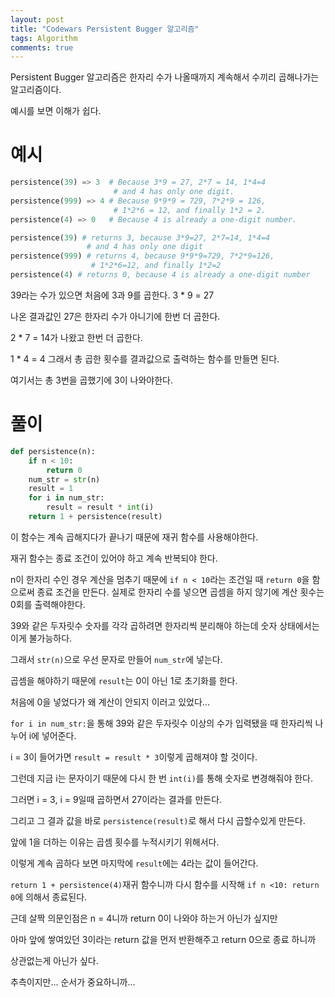 ```yaml
---
layout: post
title: "Codewars Persistent Bugger 알고리즘"
tags: Algorithm
comments: true
---
```


Persistent Bugger 알고리즘은 한자리 수가 나올때까지 계속해서 수끼리 곱해나가는 알고리즘이다.

예시를 보면 이해가 쉽다.

# 예시

```python
persistence(39) => 3  # Because 3*9 = 27, 2*7 = 14, 1*4=4
                       # and 4 has only one digit.
persistence(999) => 4 # Because 9*9*9 = 729, 7*2*9 = 126,
                       # 1*2*6 = 12, and finally 1*2 = 2.
persistence(4) => 0   # Because 4 is already a one-digit number.
```

```python
persistence(39) # returns 3, because 3*9=27, 2*7=14, 1*4=4
                 # and 4 has only one digit
persistence(999) # returns 4, because 9*9*9=729, 7*2*9=126,
                  # 1*2*6=12, and finally 1*2=2
persistence(4) # returns 0, because 4 is already a one-digit number
```

39라는 수가 있으면 처음에 3과 9를 곱한다. 3 * 9 = 27

나온 결과값인 27은 한자리 수가 아니기에 한번 더 곱한다.

2 * 7 = 14가 나왔고 한번 더 곱한다.

1 * 4 = 4 그래서 총 곱한 횟수를 결과값으로 출력하는 함수를 만들면 된다.

여기서는 총 3번을 곱했기에 3이 나와야한다.


# 풀이

```python
def persistence(n):
    if n < 10:
        return 0
    num_str = str(n)
    result = 1
    for i in num_str:
        result = result * int(i)
    return 1 + persistence(result)
```

이 함수는 계속 곱해지다가 끝나기 때문에 재귀 함수를 사용해야한다.

재귀 함수는 종료 조건이 있어야 하고 계속 반복되야 한다.


n이 한자리 수인 경우 계산을 멈추기 때문에 `if n < 10`라는 조건일 때 `return 0`을 함으로써 종료 조건을 만든다. 실제로 한자리 수를 넣으면 곱셈을 하지 않기에 계산 횟수는 0회를 출력해야한다.


39와 같은 두자릿수 숫자를 각각 곱하려면 한자리씩 분리해야 하는데 숫자 상태에서는 이게 불가능하다.

그래서 `str(n)`으로 우선 문자로 만들어 `num_str`에 넣는다.

곱셈을 해야하기 때문에 `result`는 0이 아닌 1로 초기화를 한다.

처음에 0을 넣었다가 왜 계산이 안되지 이러고 있었다...


`for i in num_str:`을 통해 39와 같은 두자릿수 이상의 수가 입력됐을 때 한자리씩 나누어 i에 넣어준다.

i = 3이 들어가면 `result = result * 3`이렇게 곱해져야 할 것이다.

그런데 지금 i는 문자이기 때문에 다시 한 번 `int(i)`를 통해 숫자로 변경해줘야 한다.

그러면 i = 3, i = 9일때 곱하면서 27이라는 결과를 만든다.

그리고 그 결과 값을 바로 `persistence(result)`로 해서 다시 곱할수있게 만든다.

앞에 1을 더하는 이유는 곱셈 횟수를 누적시키기 위해서다.


이렇게 계속 곱하다 보면 마지막에 `result`에는 4라는 값이 들어간다.

`return 1 + persistence(4)`재귀 함수니까 다시 함수를 시작해 `if n <10: return 0`에 의해서 종료된다.

근데 살짝 의문인점은 n = 4니까 return 0이 나와야 하는거 아닌가 싶지만

아마 앞에 쌓여있던 3이라는 return 값을 먼저 반환해주고 return 0으로 종료 하니까

상관없는게 아닌가 싶다.

추측이지만... 순서가 중요하니까...